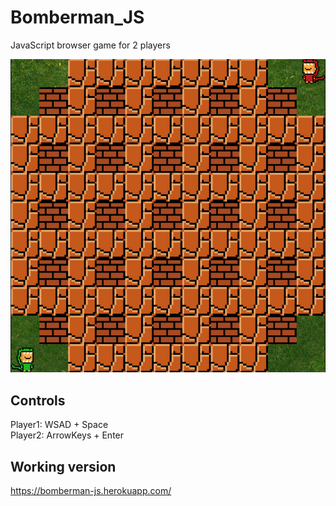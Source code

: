 # Bomberman_JS
JavaScript browser game for 2 players

![Sample](screenshot.png)

## Controls
Player1: WSAD + Space  
Player2: ArrowKeys + Enter


## Working version 
https://bomberman-js.herokuapp.com/